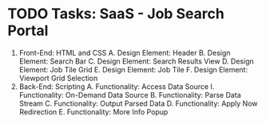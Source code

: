 # TODO Tasks: SaaS - Job Search Portal

1. Front-End: HTML and CSS
     A. Design Element: Header
     B. Design Element: Search Bar
     C. Design Element: Search Results View
     D. Design Element: Job Tile Grid
     E. Design Element: Job Tile 
     F. Design Element: Viewport Grid Selection
2. Back-End: Scripting
     A. Functionality: Access Data Source
          I. Functionality: On-Demand Data Source
     B. Functionality: Parse Data Stream
     C. Functionality: Output Parsed Data
     D. Functionality: Apply Now Redirection
     E. Functionality: More Info Popup